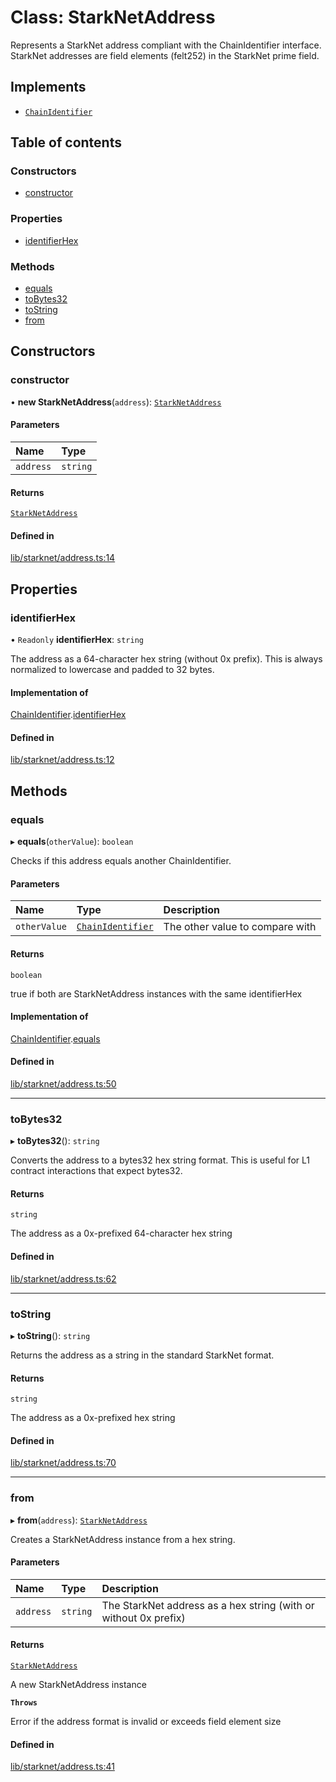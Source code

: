 # Class: StarkNetAddress

Represents a StarkNet address compliant with the ChainIdentifier interface.
StarkNet addresses are field elements (felt252) in the StarkNet prime field.

## Implements

- [`ChainIdentifier`](../interfaces/ChainIdentifier.md)

## Table of contents

### Constructors

- [constructor](StarkNetAddress.md#constructor)

### Properties

- [identifierHex](StarkNetAddress.md#identifierhex)

### Methods

- [equals](StarkNetAddress.md#equals)
- [toBytes32](StarkNetAddress.md#tobytes32)
- [toString](StarkNetAddress.md#tostring)
- [from](StarkNetAddress.md#from)

## Constructors

### constructor

• **new StarkNetAddress**(`address`): [`StarkNetAddress`](StarkNetAddress.md)

#### Parameters

| Name | Type |
| :------ | :------ |
| `address` | `string` |

#### Returns

[`StarkNetAddress`](StarkNetAddress.md)

#### Defined in

[lib/starknet/address.ts:14](https://github.com/jose-blockchain/tbtc-v2/blob/main/typescript/src/lib/starknet/address.ts#L14)

## Properties

### identifierHex

• `Readonly` **identifierHex**: `string`

The address as a 64-character hex string (without 0x prefix).
This is always normalized to lowercase and padded to 32 bytes.

#### Implementation of

[ChainIdentifier](../interfaces/ChainIdentifier.md).[identifierHex](../interfaces/ChainIdentifier.md#identifierhex)

#### Defined in

[lib/starknet/address.ts:12](https://github.com/jose-blockchain/tbtc-v2/blob/main/typescript/src/lib/starknet/address.ts#L12)

## Methods

### equals

▸ **equals**(`otherValue`): `boolean`

Checks if this address equals another ChainIdentifier.

#### Parameters

| Name | Type | Description |
| :------ | :------ | :------ |
| `otherValue` | [`ChainIdentifier`](../interfaces/ChainIdentifier.md) | The other value to compare with |

#### Returns

`boolean`

true if both are StarkNetAddress instances with the same identifierHex

#### Implementation of

[ChainIdentifier](../interfaces/ChainIdentifier.md).[equals](../interfaces/ChainIdentifier.md#equals)

#### Defined in

[lib/starknet/address.ts:50](https://github.com/jose-blockchain/tbtc-v2/blob/main/typescript/src/lib/starknet/address.ts#L50)

___

### toBytes32

▸ **toBytes32**(): `string`

Converts the address to a bytes32 hex string format.
This is useful for L1 contract interactions that expect bytes32.

#### Returns

`string`

The address as a 0x-prefixed 64-character hex string

#### Defined in

[lib/starknet/address.ts:62](https://github.com/jose-blockchain/tbtc-v2/blob/main/typescript/src/lib/starknet/address.ts#L62)

___

### toString

▸ **toString**(): `string`

Returns the address as a string in the standard StarkNet format.

#### Returns

`string`

The address as a 0x-prefixed hex string

#### Defined in

[lib/starknet/address.ts:70](https://github.com/jose-blockchain/tbtc-v2/blob/main/typescript/src/lib/starknet/address.ts#L70)

___

### from

▸ **from**(`address`): [`StarkNetAddress`](StarkNetAddress.md)

Creates a StarkNetAddress instance from a hex string.

#### Parameters

| Name | Type | Description |
| :------ | :------ | :------ |
| `address` | `string` | The StarkNet address as a hex string (with or without 0x prefix) |

#### Returns

[`StarkNetAddress`](StarkNetAddress.md)

A new StarkNetAddress instance

**`Throws`**

Error if the address format is invalid or exceeds field element size

#### Defined in

[lib/starknet/address.ts:41](https://github.com/jose-blockchain/tbtc-v2/blob/main/typescript/src/lib/starknet/address.ts#L41)
